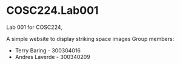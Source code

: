 # COSC224.Lab001
Lab 001 for COSC224, 

A simple website to display striking space images
Group members:
  - Terry Baring - 300304016
  - Andres Laverde - 300340209

